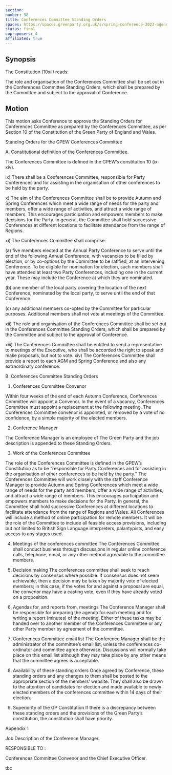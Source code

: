 ```yaml
---
section:
number: 58
title: Conferences Committee Standing Orders
spaces: https://spaces.greenparty.org.uk/s/spring-conference-2023-agenda-forum/?contentId=120320
status: final
coproposers: 4
affiliated: true
---
```

## Synopsis
The Constitution (10xii) reads:

The role and organisation of the Conferences Committee shall be set out in the Conferences Committee Standing Orders, which shall be prepared by the Committee and subject to the approval of Conference.

## Motion
This motion asks Conference to approve the Standing Orders for Conferences Committee as prepared by the Conferences Committee, as per Section 10 of the Constitution of the Green Party of England and Wales.

Standing Orders for the GPEW Conferences Committee

A. Constitutional definition of the Conferences Committee.

The Conferences Committee is defined in the GPEW’s constitution 10 (ix-xiv).

ix) There shall be a Conferences Committee, responsible for Party Conferences and for assisting in
the organisation of other conferences to be held by the party.

x) The aim of the Conferences Committee shall be to provide Autumn and Spring Conferences
which meet a wide range of needs for the party and members, offer a wide range of activities,
and attract a wide range of members. This encourages participation and empowers members
to make decisions for the Party. In general, the Committee shall hold successive Conferences at
different locations to facilitate attendance from the range of Regions.

xi) The Conferences Committee shall comprise:

(a) five members elected at the Annual Party Conference to serve until the end of the following
Annual Conference, with vacancies to be filled by election, or by co-options by the Committee
to be ratified, at an intervening Conference. To be eligible for nomination for election, such
members shall have attended at least two Party Conferences, including one in the current year.
These may include the Conference at which they are nominated.

(b) one member of the local party covering the location of the next Conference, nominated by
the local party, to serve until the end of that Conference.

(c) any additional members co-opted by the Committee for particular purposes. Additional
members shall not vote at meetings of the Committee.

xii) The role and organisation of the Conferences Committee shall be set out in the Conferences
Committee Standing Orders, which shall be prepared by the Committee and subject to the
approval of Conference.

xiii) The Conferences Committee shall be entitled to send a representative to meetings of the
Executive, who shall be accorded the right to speak and make proposals, but not to vote.
xiv) The Conferences Committee shall provide a report to each AGM and Spring Conference and
also any extraordinary conference.

B. Conferences Committee Standing Orders

1. Conferences Committee Convenor

Within four weeks of the end of each Autumn Conference, Conferences Committee will appoint a Convenor.
In the event of a vacancy, Conferences Committee must appoint a replacement at the following meeting.
The Conferences Committee convenor is appointed, or removed by a vote of no confidence, by a simple
majority of the elected members.

2. Conference Manager

The Conference Manager is an employee of The Green Party and the job description is appended to these
Standing Orders.

3. Work of the Conferences Committee

The role of the Conferences Committee is defined in the GPEW’s Constitution as to be “responsible for
Party Conferences and for assisting in the organisation of other conferences to be held by the party.” The Conferences Committee will work closely with the staff Conference Manager to provide Autumn and Spring Conferences which meet a wide range of needs for the party and members, offer a wide range of activities, and attract a wide range of members. This encourages participation and empowers members to make decisions for the Party. In general, the Committee shall hold successive Conferences at different locations to facilitate attendance from the range of Regions and Wales. All Conferences will include a method of online participation for remote members. It will be the role of the Committee to include all feasible access provisions, including but not limited to British Sign Language interpreters, palantypists, and easy access to any stages used.

4. Meetings of the conferences committee
The Conferences Committee shall conduct business through discussions in regular online conference calls,
telephone, email, or any other method agreeable to the committee members.

5. Decision making
The conferences committee shall seek to reach decisions by consensus where possible. If consensus does
not seem achievable, then a decision may be taken by majority vote of elected members; in this case, if the votes for and against a proposal are equal, the convenor may have a casting vote, even if they have already voted on a proposition.

6. Agendas for, and reports from, meetings
The Conference Manager shall be responsible for preparing the agenda for each meeting and for writing a
report (minutes) of the meeting. Either of these tasks may be handed over to another member of the
Conferences Committee or any other Party member by agreement of the committee.

8. Conferences Committee email list
The Conference Manager shall be the administrator of the committee’s email list, unless the conferences
co-ordinator and committee agree otherwise. Discussions will normally take place on this email list
although they may take place by any other means that the committee agrees is acceptable.

9. Availability of these standing orders
Once agreed by Conference, these standing orders and any changes to them shall be posted to the
appropriate section of the members’ website. They shall also be drawn to the attention of candidates for election and made available to newly elected members of the conferences committee within 14 days of
their election.

10. Superiority of the GP Constitution
If there is a discrepancy between these standing orders and the provisions of the Green Party’s constitution, the constitution shall have priority.

Appendix 1

Job Description of the Conference Manager.

RESPONSIBLE TO :

Conferences Committee Convenor and the Chief Executive Officer.

tbc
